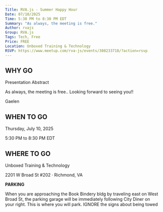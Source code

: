 ```yaml
---
Title: RVA.js - Summer Happy Hour
Date: 07/10/2025
Time: 5:30 PM to 8:30 PM EDT
Summary: "As always, the meeting is free."
Author: rvajs
Group: RVA.js
Tags: Tech, Free
Price: FREE
Location: Unboxed Training & Technology
RSVP: https://www.meetup.com/rva-js/events/308233718/?action=rsvp
---
```


## WHY GO

Presentation Abstract

As always, the meeting is free.. Looking forward to seeing you!!

Gaelen

## WHEN TO GO

Thursday, July 10, 2025

5:30 PM to 8:30 PM EDT

## WHERE TO GO

Unboxed Training & Technology

2201 W Broad St #202 · Richmond, VA

**PARKING**

When you are approaching the Book Bindery bldg by traveling east on West Broad St, the parking garage will be immediately following City Diner on your right. This is where you will park. IGNORE the signs about being towed
